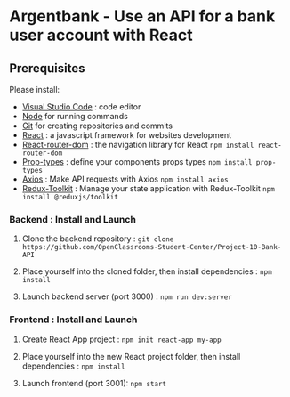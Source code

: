 # Argentbank - Use an API for a bank user account with React

## Prerequisites

Please install:
- [Visual Studio Code](https://code.visualstudio.com/) : code editor
- [Node](https://nodejs.org/en/) for running commands
- [Git](https://git-scm.com/) for creating repositories and commits
- [React](https://fr.reactjs.org/) : a javascript framework for websites development
- [React-router-dom](https://www.npmjs.com/package/react-router-dom) : the navigation library for React
  `npm install react-router-dom`  
- [Prop-types](https://www.npmjs.com/package/prop-types) : define your components props types
  `npm install prop-types`
- [Axios](https://axios-http.com/) : Make API requests with Axios
  `npm install axios`
- [Redux-Toolkit](https://redux-toolkit.js.org/) : Manage your state application with Redux-Toolkit
  `npm install @reduxjs/toolkit` 


### Backend : Install and Launch

1. Clone the backend repository : `git clone https://github.com/OpenClassrooms-Student-Center/Project-10-Bank-API`

2. Place yourself into the cloned folder, then install dependencies :
`npm install`

3. Launch backend server (port 3000) : 
`npm run dev:server`

### Frontend : Install and Launch

1. Create React App project : `npm init react-app my-app`

2. Place yourself into the new React project folder, then install dependencies : 
`npm install`

3. Launch frontend (port 3001):
`npm start`

